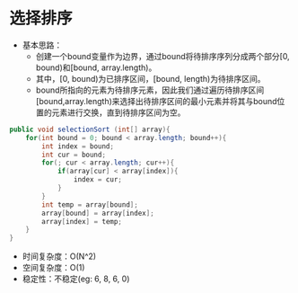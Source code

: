 # 选择排序

- 基本思路：
    - 创建一个bound变量作为边界，通过bound将待排序序列分成两个部分[0, bound)和[bound, array.length)。
    - 其中，[0, bound)为已排序区间，[bound, length)为待排序区间。
    - bound所指向的元素为待排序元素，因此我们通过遍历待排序区间[bound,array.length)来选择出待排序区间的最小元素并将其与bound位置的元素进行交换，直到待排序区间为空。

```java
public void selectionSort (int[] array){
    for(int bound = 0; bound < array.length; bound++){
        int index = bound;
        int cur = bound;
        for(; cur < array.length; cur++){
            if(array[cur] < array[index]){
                index = cur;
            }
        }
        int temp = array[bound];
        array[bound] = array[index];
        array[index] = temp;
    }
}
```



- 时间复杂度：O(N^2)
- 空间复杂度：O(1)
- 稳定性：不稳定(eg: 6, 8, 6, 0)